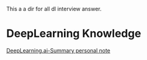 This a a dir for all dl interview answer.
# DeepLearning Knowledge
[DeepLearning.ai-Summary personal note](https://github.com/mbadry1)

